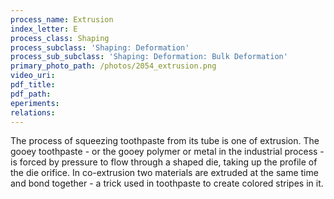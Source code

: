 ```yaml
---
process_name: Extrusion
index_letter: E
process_class: Shaping
process_subclass: 'Shaping: Deformation'
process_sub_subclass: 'Shaping: Deformation: Bulk Deformation'
primary_photo_path: /photos/2054_extrusion.png
video_uri:
pdf_title:
pdf_path:
eperiments:
relations:
---
```


The process of squeezing toothpaste from its tube is one of extrusion. The gooey toothpaste - or the gooey polymer or metal in the industrial process - is forced by pressure to flow through a shaped die, taking up the profile of the die orifice. In co-extrusion two materials are extruded at the same time and bond together - a trick used in toothpaste to create colored stripes in it.
